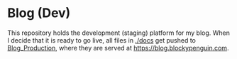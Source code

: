 # Blog (Dev)

This repository holds the development (staging) platform for my blog.
When I decide that it is ready to go live, all files in [./docs](./docs) get pushed to [Blog_Production](https://github.com/ThatBlockyPenguin/Blog_Production), where they are served at https://blog.blockypenguin.com.
